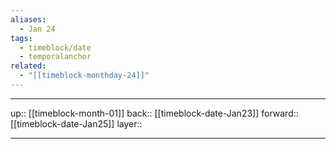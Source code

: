 ```yaml
---
aliases:
  - Jan 24
tags:
  - timeblock/date
  - temporalanchor
related:
  - "[[timeblock-monthday-24]]"
---
```




***

up:: [[timeblock-month-01]]
back:: [[timeblock-date-Jan23]]
forward:: [[timeblock-date-Jan25]]
layer:: 

***
